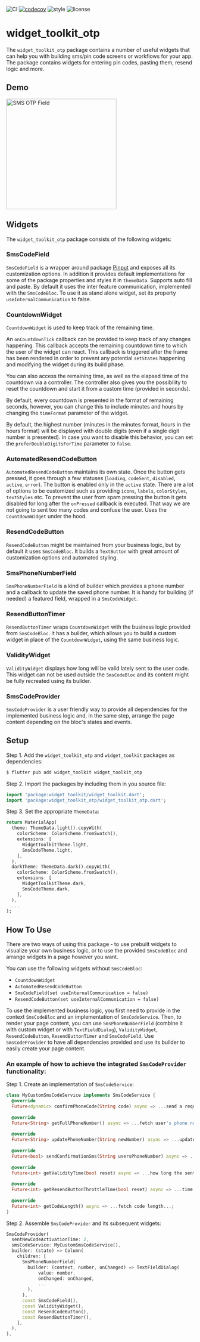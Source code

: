 ﻿![CI][ci_badge_lnk] [![codecov][codecov_badge_lnk]][codecov_branch_lnk] ![style][code_style_lnk] ![license][license_lnk]

# widget_toolkit_otp

The `widget_toolkit_otp` package contains a number of useful widgets that can help you with building sms/pin code screens or workflows for your app. The package contains widgets for entering pin codes, pasting them, resend logic and more.

## Demo

<img width=296 src="https://raw.githubusercontent.com/Prime-Holding/widget_toolkit/master/packages/widget_toolkit_otp/doc/assets/otp-example.gif" alt="SMS OTP Field">

## Widgets

The `widget_toolkit_otp` package consists of the following widgets:

### SmsCodeField

`SmsCodeField` is a wrapper around package [Pinput](https://pub.dev/packages/pinput) and exposes all its customization options. In addition it provides default implementations for some of the package properties and styles it in `themeData`. Supports auto fill and paste. By default it uses the inter feature communication, implemented with the `SmsCodeBloc`. To use it as stand alone widget, set its property `useInternalCommunication` to false. 

### CountdownWidget

`CountdownWidget` is used to keep track of the remaining time.

An `onCountdownTick` callback can be provided to keep track of any changes happening. This callback accepts the remaining countdown time to which the user of the widget can react. This callback is triggered after the frame has been rendered in order to prevent any potential `setStates` happening and modifying the widget during its build phase.

You can also access the remaining time, as well as the elapsed time of the countdown via a controller.  The controller also gives you the possibility to reset the countdown and start it from a custom time (provided in seconds).

By default, every countdown is presented in the format of remaining seconds, however, you can change this to include minutes and hours by changing the `timeFormat` parameter of the widget.

By default, the highest number (minutes in the minutes format, hours in the hours format) will be displayed with double digits (even if a single digit number is presented). In case you want to disable this behavior, you can set the `preferDoubleDigitsForTime` parameter to `false`.

### AutomatedResendCodeButton

`AutomatedResendCodeButton` maintains its own state. Once the button gets pressed, it goes through a few statuses (`loading`, `codeSent`, `disabled`, `active`, `error`). The button is enabled only in the `active` state. There are a lot of options to be customized such as providing `icons`, `labels`, `colorStyles`, `textStyles` etc. To prevent the user from spam pressing the button it gets disabled for long after the `onPressed` callback is executed. That way we are not going to sent too many codes and confuse the user. Uses the `CountdownWidget` under the hood.

### ResendCodeButton

`ResendCodeButton` might be maintained from your business logic, but by default it uses `SmsCodeBloc`. It builds a `TextButton` with great amount of customization options and automated styling.

### SmsPhoneNumberField

`SmsPhoneNumberField` is a kind of builder which provides a phone number and a callback to update the saved phone number. It is handy for building (if needed) a featured field, wrapped in a `SmsCodeWidget`.

### ResendButtonTimer

`ResendButtonTimer` wraps `CountdownWidget` with the business logic provided from `SmsCodeBloc`. It has a builder, which allows you to build a custom widget in place of the `CountdownWidget`, using the same business logic.

### ValidityWidget

`ValidityWidget` displays how long will be valid lately sent to the user code. This widget can not be used outside the `SmsCodeBloc` and its content might be fully recreated using its builder.

### SmsCodeProvider

`SmsCodeProvider` is a user friendly way to provide all dependencies for the implemented business logic and, in the same step, arrange the page content depending on the bloc's states and events.

## Setup

Step 1. Add the `widget_toolkit_otp` and  `widget_toolkit` packages as dependencies:
```bash
$ flutter pub add widget_toolkit widget_toolkit_otp
```

Step 2. Import the packages by including them in you source file:
```dart
import 'package:widget_toolkit/widget_toolkit.dart';
import 'package:widget_toolkit_otp/widget_toolkit_otp.dart';
```

Step 3. Set the appropriate `ThemeData`:

```dart
return MaterialApp(  
  theme: ThemeData.light().copyWith(  
    colorScheme: ColorScheme.fromSwatch(),  
    extensions: [  
      WidgetToolkitTheme.light,  
      SmsCodeTheme.light, 
    ],  
  ),  
  darkTheme: ThemeData.dark().copyWith(  
    colorScheme: ColorScheme.fromSwatch(),  
    extensions: [  
      WidgetToolkitTheme.dark,  
      SmsCodeTheme.dark,
    ],  
  ),  
  ...  
);
```

## How To Use

There are two ways of using this package - to use prebuilt widgets to visualize your own business logic, or to use the provided `SmsCodeBloc` and arrange widgets in a page however you want. 

You can use the following widgets without `SmsCodeBloc`:

 - `CountdownWidget`
 - `AutomatedResendCodeButton`
 - `SmsCodeField(set useInternalCommunication = false)`
 - `ResendCodeButton(set useInternalCommunication = false)`

To use the implemented business logic, you first need to provide in the context `SmsCodeBloc` and an implementation of `SmsCodeService`. Then, to render your page content, you can use `SmsPhoneNumberField`  (combine it with custom widget or with `TextFieldDialog`), `ValidityWidget`, `ResendCodeButton`, `ResendButtonTimer` and `SmsCodeField`. Use `SmsCodeProvider` to have all dependencies provided and use its builder to easily create your page content.

### An example of how to achieve the integrated `SmsCodeProvider` functionality:

Step 1. Create an implementation of `SmsCodeService`:
```dart
class MyCustomSmsCodeService implements SmsCodeService {  
  @override  
  Future<dynamic> confirmPhoneCode(String code) async => ...send a request to the server to verify the code and return the response...  
  
  @override  
  Future<String> getFullPhoneNumber() async => ...fetch user's phone number...;  
  
  @override  
  Future<String> updatePhoneNumber(String newNumber) async => ...update the user's number and return new one...;  
  
  @override  
  Future<bool> sendConfirmationSms(String usersPhoneNumber) async => ...resend SMS code...  
  
  @override  
  Future<int> getValidityTime(bool reset) async => ...how long the sent code will be valid...;  
  
  @override  
  Future<int> getResendButtonThrottleTime(bool reset) async => ...time until next resend is available in seconds...;  
  
  @override  
  Future<int> getCodeLength() async => ...fetch code length...;  
}
```

Step 2. Assemble `SmsCodeProvider` and its subsequent widgets:
```dart
SmsCodeProvider(  
  sentNewCodeActivationTime: 2,  
  smsCodeService: MyCustomSmsCodeService(),  
  builder: (state) => Column(  
    children: [  
      SmsPhoneNumberField(  
        builder: (context, number, onChanged) => TextFieldDialog(  
            value: number,  
            onChanged: onChanged,  
            ...  
        ),  
      ),  
      const SmsCodeField(),  
      const ValidityWidget(),  
      const ResendCodeButton(),  
      const ResendButtonTimer(),  
    ],  
  ),  
),
```

[ci_badge_lnk]: https://github.com/Prime-Holding/widget_toolkit/workflows/CI/badge.svg  
[codecov_badge_lnk]: https://codecov.io/gh/Prime-Holding/widget_toolkit/packages/widget_toolkit/branch/master/graph/badge.svg  
[codecov_branch_lnk]: https://codecov.io/gh/Prime-Holding/widget_toolkit/packages/widget_toolkit_biometrics/branch/master
[code_style_lnk]: https://img.shields.io/badge/style-effective_dart-40c4ff.svg  
[license_lnk]: https://img.shields.io/badge/license-MIT-purple.svg
